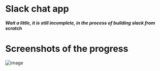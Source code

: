 # Slack chat app

***Wait a little, it is still incomplete, in the process of building slack from scratch***


# Screenshots of the progress


![image](https://user-images.githubusercontent.com/81863474/190839605-48ae551c-cf8c-490b-b155-da4b49e0860e.png)
